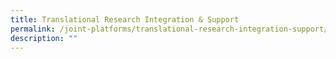 ```yaml
---
title: Translational Research Integration & Support
permalink: /joint-platforms/translational-research-integration-support/
description: ""
---
```

